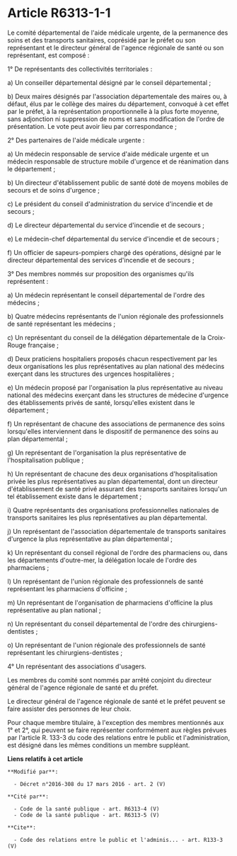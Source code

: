 # Article R6313-1-1

Le comité départemental de l'aide médicale urgente, de la permanence des soins et des transports sanitaires, coprésidé par le
préfet ou son représentant et le directeur général de l'agence régionale de santé ou son représentant, est composé : 

1° De représentants des collectivités territoriales : 

a) Un conseiller départemental désigné par le conseil départemental ; 

b) Deux maires désignés par l'association départementale des maires ou, à défaut, élus par le collège des maires du
département, convoqué à cet effet par le préfet, à la représentation proportionnelle à la plus forte moyenne, sans adjonction
ni suppression de noms et sans modification de l'ordre de présentation. Le vote peut avoir lieu par correspondance ; 

2° Des partenaires de l'aide médicale urgente : 

a) Un médecin responsable de service d'aide médicale urgente et un médecin responsable de structure mobile d'urgence et de
réanimation dans le département ; 

b) Un directeur d'établissement public de santé doté de moyens mobiles de secours et de soins d'urgence ; 

c) Le président du conseil d'administration du service d'incendie et de secours ; 

d) Le directeur départemental du service d'incendie et de secours ; 

e) Le médecin-chef départemental du service d'incendie et de secours ; 

f) Un officier de sapeurs-pompiers chargé des opérations, désigné par le directeur départemental des services d'incendie et
de secours ; 

3° Des membres nommés sur proposition des organismes qu'ils représentent : 

a) Un médecin représentant le conseil départemental de l'ordre des médecins ; 

b) Quatre médecins représentants de l'union régionale des professionnels de santé représentant les médecins ; 

c) Un représentant du conseil de la délégation départementale de la Croix-Rouge française ; 

d) Deux praticiens hospitaliers proposés chacun respectivement par les deux organisations les plus représentatives au plan
national des médecins exerçant dans les structures des urgences hospitalières ; 

e) Un médecin proposé par l'organisation la plus représentative au niveau national des médecins exerçant dans les structures
de médecine d'urgence des établissements privés de santé, lorsqu'elles existent dans le département ; 

f) Un représentant de chacune des associations de permanence des soins lorsqu'elles interviennent dans le dispositif de
permanence des soins au plan départemental ; 

g) Un représentant de l'organisation la plus représentative de l'hospitalisation publique ; 

h) Un représentant de chacune des deux organisations d'hospitalisation privée les plus représentatives au plan départemental,
dont un directeur d'établissement de santé privé assurant des transports sanitaires lorsqu'un tel établissement existe dans
le département ; 

i) Quatre représentants des organisations professionnelles nationales de transports sanitaires les plus représentatives au
plan départemental. 

j) Un représentant de l'association départementale de transports sanitaires d'urgence la plus représentative au plan
départemental ; 

k) Un représentant du conseil régional de l'ordre des pharmaciens ou, dans les départements d'outre-mer, la délégation locale
de l'ordre des pharmaciens ; 

l) Un représentant de l'union régionale des professionnels de santé représentant les pharmaciens d'officine ; 

m) Un représentant de l'organisation de pharmaciens d'officine la plus représentative au plan national ; 

n) Un représentant du conseil départemental de l'ordre des chirurgiens-dentistes ; 

o) Un représentant de l'union régionale des professionnels de santé représentant les chirurgiens-dentistes ; 

4° Un représentant des associations d'usagers. 

Les membres du comité sont nommés par arrêté conjoint du directeur général de l'agence régionale de santé et du préfet. 

Le directeur général de l'agence régionale de santé et le préfet peuvent se faire assister des personnes de leur choix. 

Pour chaque membre titulaire, à l'exception des membres mentionnés aux 1° et 2°, qui peuvent se faire représenter
conformément aux règles prévues par l'article R. 133-3 du code des relations entre le public et l'administration, est désigné
dans les mêmes conditions un membre suppléant.

**Liens relatifs à cet article**

	**Modifié par**:

	  - Décret n°2016-308 du 17 mars 2016 - art. 2 (V)

	**Cité par**:

	  - Code de la santé publique - art. R6313-4 (V)
	  - Code de la santé publique - art. R6313-5 (V)

	**Cite**:

	  - Code des relations entre le public et l'adminis... - art. R133-3 (V)
